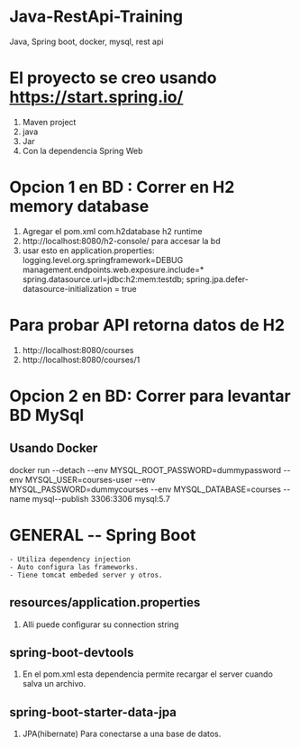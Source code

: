 # Java-RestApi-Training
Java, Spring boot, docker, mysql, rest api

# El proyecto se creo usando https://start.spring.io/ 
1. Maven project
2. java
3. Jar
4. Con la dependencia Spring Web


# Opcion 1 en BD : Correr en H2 memory database
1. Agregar el pom.xml
   <dependency>
   <groupId>com.h2database</groupId>
   <artifactId>h2</artifactId>
   <scope>runtime</scope>
   </dependency>
2. http://localhost:8080/h2-console/ para accesar la bd
3. usar esto en application.properties: 
   logging.level.org.springframework=DEBUG
   management.endpoints.web.exposure.include=*
   spring.datasource.url=jdbc:h2:mem:testdb;
   spring.jpa.defer-datasource-initialization = true
# Para probar API retorna datos de H2
1. http://localhost:8080/courses
2. http://localhost:8080/courses/1





# Opcion 2 en BD: Correr para levantar BD MySql

## Usando Docker
docker run --detach --env MYSQL_ROOT_PASSWORD=dummypassword --env MYSQL_USER=courses-user --env MYSQL_PASSWORD=dummycourses	--env MYSQL_DATABASE=courses --name mysql--publish 3306:3306 mysql:5.7




# GENERAL -- Spring Boot
    - Utiliza dependency injection
    - Auto configura las frameworks.
    - Tiene tomcat embeded server y otros.
## resources/application.properties
1. Alli puede configurar su connection string

## spring-boot-devtools
1. En el pom.xml esta dependencia permite recargar el server cuando salva un archivo.

## spring-boot-starter-data-jpa
1. JPA(hibernate) Para conectarse a una base de datos.

